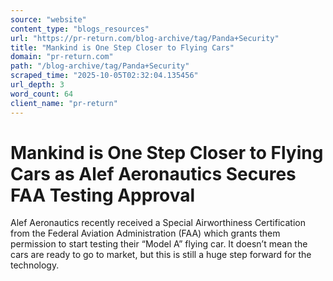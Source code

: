 ```yaml
---
source: "website"
content_type: "blogs_resources"
url: "https://pr-return.com/blog-archive/tag/Panda+Security"
title: "Mankind is One Step Closer to Flying Cars"
domain: "pr-return.com"
path: "/blog-archive/tag/Panda+Security"
scraped_time: "2025-10-05T02:32:04.135456"
url_depth: 3
word_count: 64
client_name: "pr-return"
---
```


# Mankind is One Step Closer to Flying Cars as Alef Aeronautics Secures FAA Testing Approval

Alef Aeronautics recently received a Special Airworthiness Certification from the Federal Aviation Administration (FAA) which grants them permission to start testing their “Model A” flying car. It doesn’t mean the cars are ready to go to market, but this is still a huge step forward for the technology.